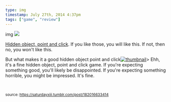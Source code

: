 ```yaml
---
type: img
timestamp: July 27th, 2014 4:37pm
tags: ["game", "review"]
---
```

img
<img src="https://saturdayxiii.github.io/media/182016633414.jpg"/>
                                                                                          
<a href="https://store.steampowered.com/app/259740/Nightmares_from_the_Deep_The_Cursed_Heart/" target="_blank">

Hidden object, point and click</a>. If you like those, you will like this. If not, then no, you won't like this. 

But what makes it a good hidden object point and click[![thumbnail](http://i3.ytimg.com/vi//maxresdefault.jpg)](https://www.youtube.com/watch?v=)>
Ehh, it's a fine hidden object, point and click game. If you're expecting something good, you'll likely be disappointed. If you're expecting something horrible, you might be impressed. It's fine.

<br/>
 
                                    
                
                
                
                
                                
<small>source: https://saturdayxiii.tumblr.com/post/182016633414</small>